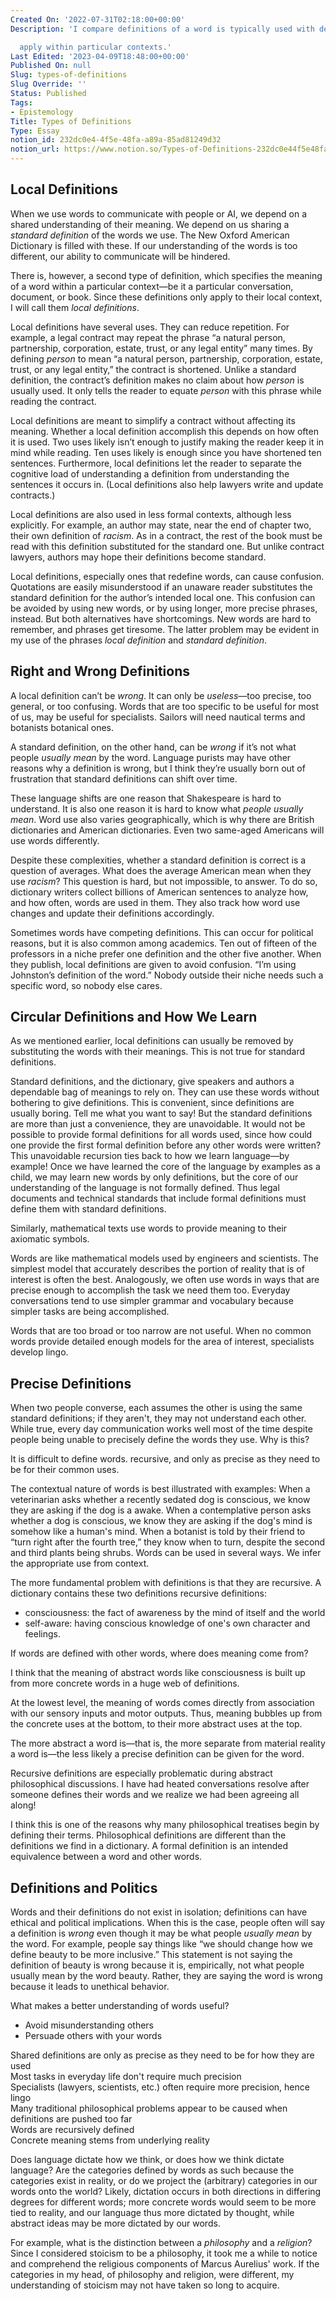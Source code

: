 ```yaml
---
Created On: '2022-07-31T02:18:00+00:00'
Description: 'I compare definitions of a word is typically used with definitions that

  apply within particular contexts.'
Last Edited: '2023-04-09T18:48:00+00:00'
Published On: null
Slug: types-of-definitions
Slug Override: ''
Status: Published
Tags:
- Epistemology
Title: Types of Definitions
Type: Essay
notion_id: 232dc0e4-4f5e-48fa-a89a-85ad81249d32
notion_url: https://www.notion.so/Types-of-Definitions-232dc0e44f5e48faa89a85ad81249d32
---
```

<h2>Local Definitions</h2>
<p>When we use words to communicate with people or AI, we depend on a shared understanding of their meaning. We depend on us sharing a <em>standard definition</em> of the words we use. The New Oxford American Dictionary is filled with these. If our understanding of the words is too different, our ability to communicate will be hindered.</p>
<p>There is, however, a second type of definition, which specifies the meaning of a word within a particular context—be it a particular conversation, document, or book. Since these definitions only apply to their local context, I will call them <em>local definitions</em>.</p>
<p>Local definitions have several uses. They can reduce repetition. For example, a legal contract may repeat the phrase “a natural person, partnership, corporation, estate, trust, or any legal entity” many times. By defining <em>person</em> to mean “a natural person, partnership, corporation, estate, trust, or any legal entity,” the contract is shortened. Unlike a standard definition, the contract’s definition makes no claim about how <em>person</em> is usually used. It only tells the reader to equate <em>person</em> with this phrase while reading the contract.</p>
<p>Local definitions are meant to simplify a contract without affecting its meaning. Whether a local definition accomplish this depends on how often it is used. Two uses likely isn’t enough to justify making the reader keep it in mind while reading. Ten uses likely is enough since you have shortened ten sentences. Furthermore, local definitions let the reader to separate the cognitive load of understanding a definition from understanding the sentences it occurs in. (Local definitions also help lawyers write and update contracts.)</p>
<p>Local definitions are also used in less formal contexts, although less explicitly. For example, an author may state, near the end of chapter two, their own definition of <em>racism</em>. As in a contract, the rest of the book must be read with this definition substituted for the standard one. But unlike contract lawyers, authors may hope their definitions become standard.</p>
<p>Local definitions, especially ones that redefine words, can cause confusion. Quotations are easily misunderstood if an unaware reader substitutes the standard definition for the author’s intended local one. This confusion can be avoided by using new words, or by using longer, more precise phrases, instead. But both alternatives have shortcomings. New words are hard to remember, and phrases get tiresome. The latter problem may be evident in my use of the phrases <em>local definition</em> and <em>standard definition</em>.</p>
<h2>Right and Wrong Definitions</h2>
<p>A local definition can’t be <em>wrong</em>. It can only be <em>useless</em>—too precise, too general, or too confusing. Words that are too specific to be useful for most of us, may be useful for specialists. Sailors will need nautical terms and botanists botanical ones.</p>
<p>A standard definition, on the other hand, can be <em>wrong</em> if it’s not what people <em>usually mean</em> by the word. Language purists may have other reasons why a definition is wrong, but I think they’re usually born out of frustration that standard definitions can shift over time.</p>
<p>These language shifts are one reason that Shakespeare is hard to understand. It is also one reason it is hard to know what <em>people usually mean</em>. Word use also varies geographically, which is why there are British dictionaries and American dictionaries. Even two same-aged Americans will use words differently.</p>
<p>Despite these complexities, whether a standard definition is correct is a question of averages. What does the average American mean when they use <em>racism</em>? This question is hard, but not impossible, to answer. To do so, dictionary writers collect billions of American sentences to analyze how, and how often, words are used in them. They also track how word use changes and update their definitions accordingly.</p>
<p>Sometimes words have competing definitions. This can occur for political reasons, but it is also common among academics. Ten out of fifteen of the professors in a niche prefer one definition and the other five another. When they publish, local definitions are given to avoid confusion. “I’m using Johnston’s definition of the word.” Nobody outside their niche needs such a specific word, so nobody else cares.</p>
<h2>Circular Definitions and How We Learn</h2>
<p>As we mentioned earlier, local definitions can usually be removed by substituting the words with their meanings. This is not true for standard definitions.</p>
<p>Standard definitions, and the dictionary, give speakers and authors a dependable bag of meanings to rely on. They can use these words without bothering to give definitions. This is convenient, since definitions are usually boring. Tell me what you want to say! But the standard definitions are more than just a convenience, they are unavoidable. It would not be possible to provide formal definitions for all words used, since how could one provide the first formal definition before any other words were written? This unavoidable recursion ties back to how we learn language—by example! Once we have learned the core of the language by examples as a child, we may learn new words by only definitions, but the core of our understanding of the language is not formally defined. Thus legal documents and technical standards that include formal definitions must define them with standard definitions.</p>
<p>Similarly, mathematical texts use words to provide meaning to their axiomatic symbols.</p>
<p>Words are like mathematical models used by engineers and scientists. The simplest model that accurately describes the portion of reality that is of interest is often the best. Analogously, we often use words in ways that are precise enough to accomplish the task we need them too. Everyday conversations tend to use simpler grammar and vocabulary because simpler tasks are being accomplished.</p>
<p>Words that are too broad or too narrow are not useful. When no common words provide detailed enough models for the area of interest, specialists develop lingo.</p>
<h2>Precise Definitions</h2>
<p>When two people converse, each assumes the other is using the same standard definitions; if they aren't, they may not understand each other. While true, every day communication works well most of the time despite people being unable to precisely define the words they use. Why is this?</p>
<p>It is difficult to define words.  recursive, and only as precise as they need to be for their common uses.</p>
<p>The contextual nature of words is best illustrated with examples: When a veterinarian asks whether a recently sedated dog is conscious, we know they are asking if the dog is a awake. When a contemplative person asks whether a dog is conscious, we know they are asking if the dog's mind is somehow like a human's mind. When a botanist is told by their friend to “turn right after the fourth tree,” they know when to turn, despite the second and third plants being shrubs. Words can be used in several ways. We infer the appropriate use from context.</p>
<p>The more fundamental problem with definitions is that they are recursive. A dictionary contains these two definitions recursive definitions:</p>
<ul>
<li>consciousness: the fact of awareness by the mind of itself and the world</li>
<li>self-aware: having conscious knowledge of one's own character and feelings.</li>
</ul>
<p>If words are defined with other words, where does meaning come from?</p>
<p>I think that the meaning of abstract words like consciousness is built up from more concrete words in a huge web of definitions.</p>
<p>At the lowest level, the meaning of words comes directly from association with our sensory inputs and motor outputs. Thus, meaning bubbles up from the concrete uses at the bottom, to their more abstract uses at the top.</p>
<p>The more abstract a word is—that is, the more separate from material reality a word is—the less likely a precise definition can be given for the word.</p>
<p>Recursive definitions are especially problematic during abstract philosophical discussions. I have had heated conversations resolve after someone defines their words and we realize we had been agreeing all along!</p>
<p>I think this is one of the reasons why many philosophical treatises begin by defining their terms. Philosophical definitions are different than the definitions we find in a dictionary. A formal definition is an intended equivalence between a word and other words.</p>
<h2>Definitions and Politics</h2>
<p>Words and their definitions do not exist in isolation; definitions can have ethical and political implications. When this is the case, people often will say a definition is <em>wrong</em> even though it may be what people <em>usually mean</em> by the word. For example, people say things like “we should change how we define beauty to be more inclusive.” This statement is not saying the definition of beauty is wrong because it is, empirically, not what people usually mean by the word beauty. Rather, they are saying the word is wrong because it leads to unethical behavior.</p>
<p>What makes a better understanding of words useful?</p>
<ul>
<li>Avoid misunderstanding others</li>
<li>Persuade others with your words</li>
</ul>
<p>Shared definitions are only as precise as they need to be for how they are used<br />
Most tasks in everyday life don't require much precision<br />
Specialists (lawyers, scientists, etc.) often require more precision, hence lingo<br />
Many traditional philosophical problems appear to be caused when definitions are pushed too far<br />
Words are recursively defined<br />
Concrete meaning stems from underlying reality</p>
<p>Does language dictate how we think, or does how we think dictate language? Are the categories defined by words as such because the categories exist in reality, or do we project the (arbitrary) categories in our words onto the world? Likely, dictation occurs in both directions in differing degrees for different words; more concrete words would seem to be more tied to reality, and our language thus more dictated by thought, while abstract ideas may be more dictated by our words.</p>
<p>For example, what is the distinction between a <em>philosophy</em> and a <em>religion</em>? Since I considered stoicism to be a philosophy, it took me a while to notice and comprehend the religious components of Marcus Aurelius' work. If the categories in my head, of philosophy and religion, were different, my understanding of stoicism may not have taken so long to acquire.</p>
